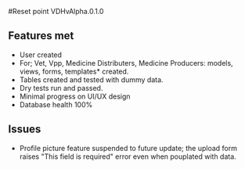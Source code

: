 #Reset point VDHvAlpha.0.1.0

## Features met

- User created
- For; Vet, Vpp, Medicine Distributers, Medicine Producers: models, views, forms, templates* created.
- Tables created and tested with dummy data.
- Dry tests run and passed.
- Minimal progress on UI/UX design 
- Database health 100%

## Issues

- Profile picture feature suspended to future update; the upload form raises "This field is required" error even when pouplated with data.

